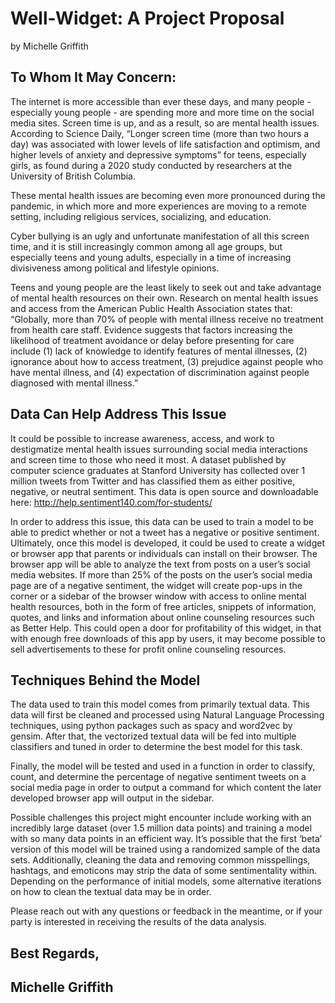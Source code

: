 
# Well-Widget: A Project Proposal
by Michelle Griffith


## To Whom It May Concern: 

The internet is more accessible than ever these days, and many people - especially young people - are spending more and more time on the social media sites. Screen time is up, and as a result, so are mental health issues. According to Science Daily, “Longer screen time (more than two hours a day) was associated with lower levels of life satisfaction and optimism, and higher levels of anxiety and depressive symptoms” for teens, especially girls, as found during a 2020 study conducted by researchers at the University of British Columbia.

These mental health issues are becoming even more pronounced during the pandemic, in which more and more experiences are moving to a remote setting, including religious services, socializing, and education.

Cyber bullying is an ugly and unfortunate manifestation of all this screen time, and it is still increasingly common among all age groups, but especially teens and young adults, especially in a time of increasing divisiveness among political and lifestyle opinions. 

Teens and young people are the least likely to seek out and take advantage of mental health resources on their own. Research on mental health issues and access from the American Public Health Association states that: “Globally, more than 70% of people with mental illness receive no treatment from health care staff. Evidence suggests that factors increasing the likelihood of treatment avoidance or delay before presenting for care include (1) lack of knowledge to identify features of mental illnesses, (2) ignorance about how to access treatment, (3) prejudice against people who have mental illness, and (4) expectation of discrimination against people diagnosed with mental illness.”


## Data Can Help Address This Issue

It could be possible to increase awareness, access, and work to destigmatize mental health issues surrounding social media interactions and screen time to those who need it most. A dataset published by computer science graduates at Stanford University has collected over 1 million tweets from Twitter and has classified them as either positive, negative, or neutral sentiment. This data is open source and downloadable here: http://help.sentiment140.com/for-students/ 

In order to address this issue, this data can be used to train a model to be able to predict whether or not a tweet has a negative or positive sentiment. Ultimately, once this model is developed, it could be used to create a widget or browser app that parents or individuals can install on their browser. The browser app will be able to analyze the text from posts on a user’s social media websites. If more than 25% of the posts on the user’s social media page are of a negative sentiment, the widget will create pop-ups in the corner or a sidebar of the browser window with access to online mental health resources, both in the form of free articles, snippets of information, quotes, and links and information about online counseling resources such as Better Help. This could open a door for profitability of this widget, in that with enough free downloads of this app by users, it may become possible to sell advertisements to these for profit online counseling resources. 


## Techniques Behind the Model

The data used to train this model comes from primarily textual data. This data will first be cleaned and processed using Natural Language Processing techniques, using python packages such as spacy and word2vec by gensim. After that, the vectorized textual data will be fed into multiple classifiers and tuned in order to determine the best model for this task.

Finally, the model will be tested and used in a function in order to classify, count, and determine the percentage of negative sentiment tweets on a social media page in order to output a command for which content the later developed browser app will output in the sidebar. 

Possible challenges this project might encounter include working with an incredibly large dataset (over 1.5 million data points) and training a model with so many data points in an efficient way. It’s possible that the first ‘beta’ version of this model will be trained using a randomized sample of the data sets. Additionally, cleaning the data and removing common misspellings, hashtags, and emoticons may strip the data of some sentimentality within. Depending on the performance of initial models, some alternative iterations on how to clean the textual data may be in order. 

Please reach out with any questions or feedback in the meantime, or if your party is interested in receiving the results of the data analysis. 


## Best Regards,
## Michelle Griffith 

